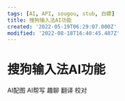 ```yaml
---
tags: [AI, API, sougou, stub, 白嫖]
title: 搜狗输入法AI功能
created: '2022-05-19T06:29:07.000Z'
modified: '2022-08-18T16:40:45.487Z'
---
```


# 搜狗输入法AI功能

AI配图 AI帮写 趣聊 翻译 校对
